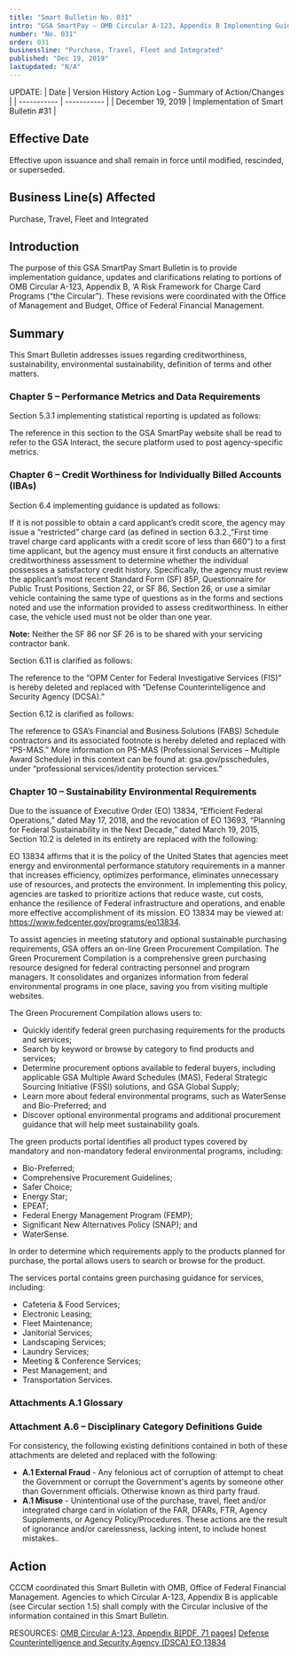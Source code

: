 ```yaml
---
title: "Smart Bulletin No. 031"
intro: "GSA SmartPay – OMB Circular A-123, Appendix B Implementing Guidance and Clarifications/Updates"
number: "No. 031"
order: 031
businessline: "Purchase, Travel, Fleet and Integrated"
published: "Dec 19, 2019"
lastupdated: "N/A"
---
```


UPDATE:
| Date | Version History Action Log - Summary of Action/Changes |
| ----------- | ----------- |
| December 19, 2019 | Implementation of Smart Bulletin #31 |

## Effective Date

Effective upon issuance and shall remain in force until modified,
rescinded, or superseded.

## Business Line(s) Affected

Purchase, Travel, Fleet and Integrated

## Introduction

The purpose of this GSA SmartPay Smart Bulletin is to provide implementation guidance, updates and clarifications relating to portions of OMB Circular A-123, Appendix B, ‘A Risk Framework for Charge Card Programs (“the Circular”). These revisions were coordinated with the Office of Management and Budget, Office of Federal Financial Management.

## Summary

This Smart Bulletin addresses issues regarding creditworthiness, sustainability, environmental sustainability, definition of terms and other matters.

### Chapter 5 – Performance Metrics and Data Requirements
Section 5.3.1 implementing statistical reporting is updated as follows: 

The reference in this section to the GSA SmartPay website shall be read to refer to the GSA Interact, the secure platform used to post agency-specific metrics.
### Chapter 6 – Credit Worthiness for Individually Billed Accounts (IBAs)
Section 6.4 implementing guidance is updated as follows: 

If it is not possible to obtain a card applicant’s credit score, the agency may issue a “restricted” charge card (as defined in section 6.3.2.,”First time travel charge card applicants with a credit score of less than 660”) to a first time applicant, but the agency must ensure it first conducts an alternative creditworthiness assessment to determine whether the individual possesses a satisfactory credit history. Specifically, the agency must review the applicant’s most recent Standard Form (SF) 85P, Questionnaire for Public Trust Positions, Section 22, or SF 86, Section 26, or use a similar vehicle containing the same type of questions as in the forms and sections noted and use the information provided to assess creditworthiness. In either case, the vehicle used must not be older than one year. 

**Note:** Neither the SF 86 nor SF 26 is to be shared with your servicing contractor bank.

Section 6.11 is clarified as follows: 

The reference to the “OPM Center for Federal Investigative Services (FIS)” is hereby deleted and replaced with “Defense Counterintelligence and Security Agency (DCSA).”

Section 6.12 is clarified as follows:

The reference to GSA’s Financial and Business Solutions (FABS) Schedule contractors and its associated footnote is hereby deleted and replaced with “PS-MAS.” More information on PS-MAS (Professional Services – Multiple Award Schedule) in this context can be found at: gsa.gov/psschedules, under “professional services/identity protection services.”

### Chapter 10 – Sustainability Environmental Requirements
Due to the issuance of Executive Order (EO) 13834, “Efficient Federal Operations,” dated May 17, 2018, and the revocation of EO 13693, “Planning for Federal Sustainability in the Next Decade,” dated March 19, 2015, Section 10.2 is deleted in its entirety are replaced with the following: 

EO 13834 affirms that it is the policy of the United States that agencies meet energy and environmental performance statutory requirements in a manner that increases efficiency, optimizes performance, eliminates unnecessary use of resources, and protects the environment. In implementing this policy, agencies are tasked to prioritize actions that reduce waste, cut costs, enhance the resilience of Federal infrastructure and operations, and enable more effective accomplishment of its mission. EO 13834 may be viewed at: https://www.fedcenter.gov/programs/eo13834.

To assist agencies in meeting statutory and optional sustainable purchasing requirements, GSA offers an on-line Green Procurement Compilation. The Green Procurement Compilation is a comprehensive green purchasing resource designed for federal contracting personnel and program managers. It consolidates and organizes information from federal environmental programs in one place, saving you from visiting multiple websites. 

The Green Procurement Compilation allows users to:
- Quickly identify federal green purchasing requirements for the products and services;
- Search by keyword or browse by category to find products and services;
- Determine procurement options available to federal buyers, including applicable GSA Multiple Award Schedules (MAS), Federal Strategic Sourcing Initiative (FSSI) solutions, and GSA Global Supply;
- Learn more about federal environmental programs, such as WaterSense and Bio-Preferred; and
- Discover optional environmental programs and additional procurement guidance that will help meet sustainability goals. 

The green products portal identifies all product types covered by mandatory and non-mandatory federal environmental programs, including: 
- Bio-Preferred;
- Comprehensive Procurement Guidelines;
- Safer Choice;
- Energy Star;
- EPEAT;
- Federal Energy Management Program (FEMP);
- Significant New Alternatives Policy (SNAP); and
- WaterSense.

In order to determine which requirements apply to the products planned for purchase, the portal allows users to search or browse for the product.

The services portal contains green purchasing guidance for services, including:
- Cafeteria & Food Services;
- Electronic Leasing;
- Fleet Maintenance;
- Janitorial Services;
- Landscaping Services;
- Laundry Services;
- Meeting & Conference Services;
- Pest Management; and
- Transportation Services.

### Attachments A.1 Glossary
### Attachment A.6 – Disciplinary Category Definitions Guide
For consistency, the following existing definitions contained in both of these attachments are deleted and replaced with the following: 
- **A.1 External Fraud** - Any felonious act of corruption of attempt to cheat the Government or corrupt the Government's agents by someone other than Government officials. Otherwise known as third party fraud.
- **A.1 Misuse** - Unintentional use of the purchase, travel, fleet and/or integrated charge card in violation of the FAR, DFARs, FTR, Agency Supplements, or Agency Policy/Procedures. These actions are the result of ignorance and/or carelessness, lacking intent, to include honest mistakes..

## Action
CCCM coordinated this Smart Bulletin with OMB, Office of Federal Financial
Management. Agencies to which Circular A-123, Appendix B is applicable (see Circular
section 1.5) shall comply with the Circular inclusive of the information contained in this
Smart Bulletin.

RESOURCES:
[OMB Circular A-123, Appendix B[PDF, 71 pages]](https://www.whitehouse.gov/wp-content/uploads/2019/08/Issuance-of-Revised-Appendix-B-to-OMB-Circular-A-123.pdf)
[Defense Counterintelligence and Security Agency (DSCA) EO 13834](https://www.dcsa.mil/)
